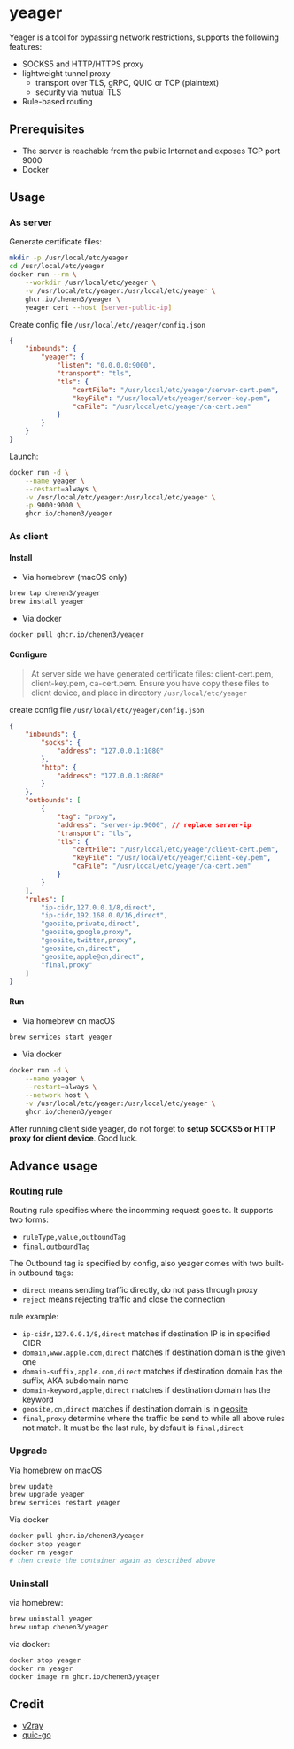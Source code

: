 # yeager

Yeager is a tool for bypassing network restrictions, supports the following features:

- SOCKS5 and HTTP/HTTPS proxy
- lightweight tunnel proxy
  - transport over TLS, gRPC, QUIC or TCP (plaintext)
  - security via mutual TLS
- Rule-based routing

## Prerequisites

- The server is reachable from the public Internet and exposes TCP port 9000
- Docker

## Usage

### As server

Generate certificate files:

```sh
mkdir -p /usr/local/etc/yeager
cd /usr/local/etc/yeager
docker run --rm \
    --workdir /usr/local/etc/yeager \
    -v /usr/local/etc/yeager:/usr/local/etc/yeager \
    ghcr.io/chenen3/yeager \
    yeager cert --host [server-public-ip]
```

Create config file `/usr/local/etc/yeager/config.json`

```json
{
    "inbounds": {
        "yeager": {
            "listen": "0.0.0.0:9000",
            "transport": "tls",
            "tls": {
                "certFile": "/usr/local/etc/yeager/server-cert.pem",
                "keyFile": "/usr/local/etc/yeager/server-key.pem",
                "caFile": "/usr/local/etc/yeager/ca-cert.pem"
            }
        }
    }
}
```

Launch:

```sh
docker run -d \
    --name yeager \
    --restart=always \
    -v /usr/local/etc/yeager:/usr/local/etc/yeager \
    -p 9000:9000 \
    ghcr.io/chenen3/yeager
```

### As client

#### Install

- Via homebrew (macOS only)

```sh
brew tap chenen3/yeager
brew install yeager
```

- Via docker

`docker pull ghcr.io/chenen3/yeager`

#### Configure

> At server side we have generated certificate files: client-cert.pem, client-key.pem, ca-cert.pem. Ensure you have copy these files to client device, and place in directory `/usr/local/etc/yeager`

create config file `/usr/local/etc/yeager/config.json`

```json
{
    "inbounds": {
        "socks": {
            "address": "127.0.0.1:1080"
        },
        "http": {
            "address": "127.0.0.1:8080"
        }
    },
    "outbounds": [
        {
            "tag": "proxy",
            "address": "server-ip:9000", // replace server-ip
            "transport": "tls",
            "tls": {
                "certFile": "/usr/local/etc/yeager/client-cert.pem",
                "keyFile": "/usr/local/etc/yeager/client-key.pem",
                "caFile": "/usr/local/etc/yeager/ca-cert.pem"
            }
        }
    ],
    "rules": [
        "ip-cidr,127.0.0.1/8,direct",
        "ip-cidr,192.168.0.0/16,direct",
        "geosite,private,direct",
        "geosite,google,proxy",
        "geosite,twitter,proxy",
        "geosite,cn,direct",
        "geosite,apple@cn,direct",
        "final,proxy"
    ]
}
```

#### Run

- Via homebrew on macOS

```sh
brew services start yeager
```

- Via docker

```sh
docker run -d \
    --name yeager \
    --restart=always \
    --network host \
    -v /usr/local/etc/yeager:/usr/local/etc/yeager \
    ghcr.io/chenen3/yeager
```

After running client side yeager, do not forget to **setup SOCKS5 or HTTP proxy for client device**. Good luck.

## Advance usage

### Routing rule

Routing rule specifies where the incomming request goes to. It supports two forms:
- `ruleType,value,outboundTag`
- `final,outboundTag`

The Outbound tag is specified by config, also yeager comes with two built-in outbound tags:

- `direct` means sending traffic directly, do not pass through proxy
- `reject` means rejecting traffic and close the connection

rule example:

- `ip-cidr,127.0.0.1/8,direct` matches if destination IP is in specified CIDR
- `domain,www.apple.com,direct` matches if destination domain is the given one
- `domain-suffix,apple.com,direct` matches if destination domain has the suffix, AKA subdomain name
- `domain-keyword,apple,direct` matches if destination domain has the keyword
- `geosite,cn,direct` matches if destination domain is in [geosite](https://github.com/v2fly/domain-list-community/tree/master/data)
- `final,proxy` determine where the traffic be send to while all above rules not match. It must be the last rule, by default is `final,direct`

### Upgrade

Via homebrew on macOS

```sh
brew update
brew upgrade yeager
brew services restart yeager
```

Via docker

```sh
docker pull ghcr.io/chenen3/yeager
docker stop yeager
docker rm yeager
# then create the container again as described above
```

### Uninstall

via homebrew:

```sh
brew uninstall yeager
brew untap chenen3/yeager
```

via docker:

```sh
docker stop yeager
docker rm yeager
docker image rm ghcr.io/chenen3/yeager
```

## Credit

- [v2ray](https://github.com/v2fly/v2ray-core)
- [quic-go](https://github.com/lucas-clemente/quic-go)
